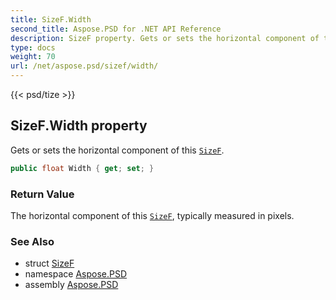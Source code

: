 ```yaml
---
title: SizeF.Width
second_title: Aspose.PSD for .NET API Reference
description: SizeF property. Gets or sets the horizontal component of this SizeF
type: docs
weight: 70
url: /net/aspose.psd/sizef/width/
---
```

{{< psd/tize >}}
## SizeF.Width property

Gets or sets the horizontal component of this [`SizeF`](../).

```csharp
public float Width { get; set; }
```

### Return Value

The horizontal component of this [`SizeF`](../), typically measured in pixels.

### See Also

* struct [SizeF](../)
* namespace [Aspose.PSD](../../../aspose.psd/)
* assembly [Aspose.PSD](../../../)



